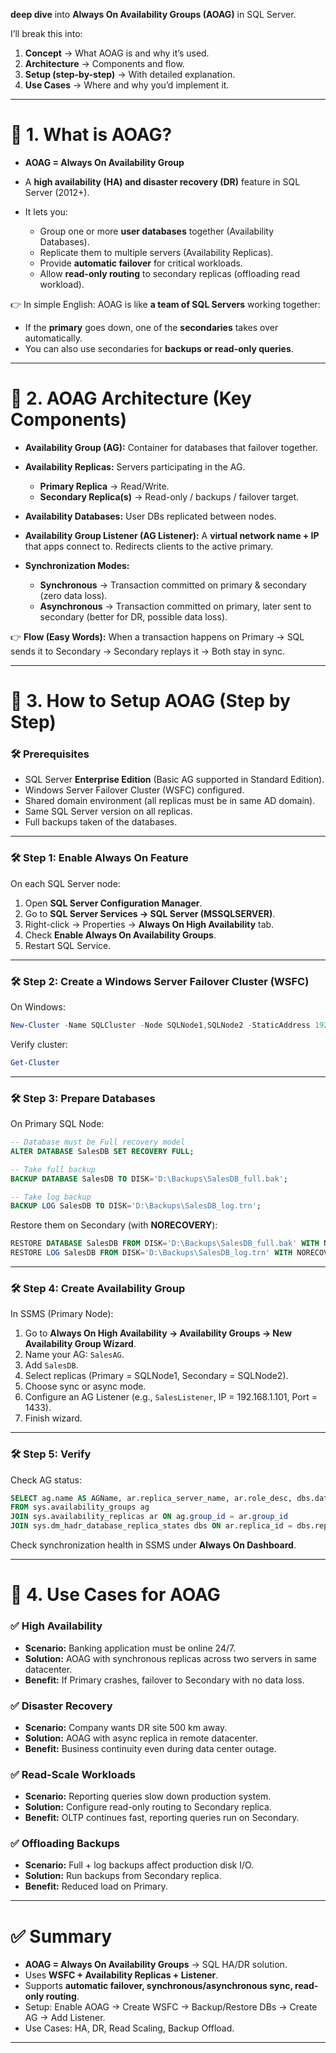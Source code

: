 **deep dive** into **Always On Availability Groups (AOAG)** in SQL Server.

I’ll break this into:

1. **Concept** → What AOAG is and why it’s used.
2. **Architecture** → Components and flow.
3. **Setup (step-by-step)** → With detailed explanation.
4. **Use Cases** → Where and why you’d implement it.

---

# 🔎 1. What is AOAG?

* **AOAG = Always On Availability Group**
* A **high availability (HA) and disaster recovery (DR)** feature in SQL Server (2012+).
* It lets you:

  * Group one or more **user databases** together (Availability Databases).
  * Replicate them to multiple servers (Availability Replicas).
  * Provide **automatic failover** for critical workloads.
  * Allow **read-only routing** to secondary replicas (offloading read workload).

👉 In simple English:
AOAG is like **a team of SQL Servers** working together:

* If the **primary** goes down, one of the **secondaries** takes over automatically.
* You can also use secondaries for **backups or read-only queries**.

---

# 🔎 2. AOAG Architecture (Key Components)

* **Availability Group (AG):** Container for databases that failover together.
* **Availability Replicas:** Servers participating in the AG.

  * **Primary Replica** → Read/Write.
  * **Secondary Replica(s)** → Read-only / backups / failover target.
* **Availability Databases:** User DBs replicated between nodes.
* **Availability Group Listener (AG Listener):** A **virtual network name + IP** that apps connect to. Redirects clients to the active primary.
* **Synchronization Modes:**

  * **Synchronous** → Transaction committed on primary & secondary (zero data loss).
  * **Asynchronous** → Transaction committed on primary, later sent to secondary (better for DR, possible data loss).

👉 **Flow (Easy Words):**
When a transaction happens on Primary → SQL sends it to Secondary → Secondary replays it → Both stay in sync.

---

# 🔎 3. How to Setup AOAG (Step by Step)

### 🛠 Prerequisites

* SQL Server **Enterprise Edition** (Basic AG supported in Standard Edition).
* Windows Server Failover Cluster (WSFC) configured.
* Shared domain environment (all replicas must be in same AD domain).
* Same SQL Server version on all replicas.
* Full backups taken of the databases.

---

### 🛠 Step 1: Enable Always On Feature

On each SQL Server node:

1. Open **SQL Server Configuration Manager**.
2. Go to **SQL Server Services → SQL Server (MSSQLSERVER)**.
3. Right-click → Properties → **Always On High Availability** tab.
4. Check **Enable Always On Availability Groups**.
5. Restart SQL Service.

---

### 🛠 Step 2: Create a Windows Server Failover Cluster (WSFC)

On Windows:

```powershell
New-Cluster -Name SQLCluster -Node SQLNode1,SQLNode2 -StaticAddress 192.168.1.100
```

Verify cluster:

```powershell
Get-Cluster
```

---

### 🛠 Step 3: Prepare Databases

On Primary SQL Node:

```sql
-- Database must be Full recovery model
ALTER DATABASE SalesDB SET RECOVERY FULL;

-- Take full backup
BACKUP DATABASE SalesDB TO DISK='D:\Backups\SalesDB_full.bak';

-- Take log backup
BACKUP LOG SalesDB TO DISK='D:\Backups\SalesDB_log.trn';
```

Restore them on Secondary (with **NORECOVERY**):

```sql
RESTORE DATABASE SalesDB FROM DISK='D:\Backups\SalesDB_full.bak' WITH NORECOVERY;
RESTORE LOG SalesDB FROM DISK='D:\Backups\SalesDB_log.trn' WITH NORECOVERY;
```

---

### 🛠 Step 4: Create Availability Group

In SSMS (Primary Node):

1. Go to **Always On High Availability → Availability Groups → New Availability Group Wizard**.
2. Name your AG: `SalesAG`.
3. Add `SalesDB`.
4. Select replicas (Primary = SQLNode1, Secondary = SQLNode2).
5. Choose sync or async mode.
6. Configure an AG Listener (e.g., `SalesListener`, IP = 192.168.1.101, Port = 1433).
7. Finish wizard.

---

### 🛠 Step 5: Verify

Check AG status:

```sql
SELECT ag.name AS AGName, ar.replica_server_name, ar.role_desc, dbs.database_name
FROM sys.availability_groups ag
JOIN sys.availability_replicas ar ON ag.group_id = ar.group_id
JOIN sys.dm_hadr_database_replica_states dbs ON ar.replica_id = dbs.replica_id;
```

Check synchronization health in SSMS under **Always On Dashboard**.

---

# 🔎 4. Use Cases for AOAG

### ✅ High Availability

* **Scenario:** Banking application must be online 24/7.
* **Solution:** AOAG with synchronous replicas across two servers in same datacenter.
* **Benefit:** If Primary crashes, failover to Secondary with no data loss.

### ✅ Disaster Recovery

* **Scenario:** Company wants DR site 500 km away.
* **Solution:** AOAG with async replica in remote datacenter.
* **Benefit:** Business continuity even during data center outage.

### ✅ Read-Scale Workloads

* **Scenario:** Reporting queries slow down production system.
* **Solution:** Configure read-only routing to Secondary replica.
* **Benefit:** OLTP continues fast, reporting queries run on Secondary.

### ✅ Offloading Backups

* **Scenario:** Full + log backups affect production disk I/O.
* **Solution:** Run backups from Secondary replica.
* **Benefit:** Reduced load on Primary.

---

# ✅ Summary

* **AOAG = Always On Availability Groups** → SQL HA/DR solution.
* Uses **WSFC + Availability Replicas + Listener**.
* Supports **automatic failover, synchronous/asynchronous sync, read-only routing**.
* Setup: Enable AOAG → Create WSFC → Backup/Restore DBs → Create AG → Add Listener.
* Use Cases: HA, DR, Read Scaling, Backup Offload.

---

